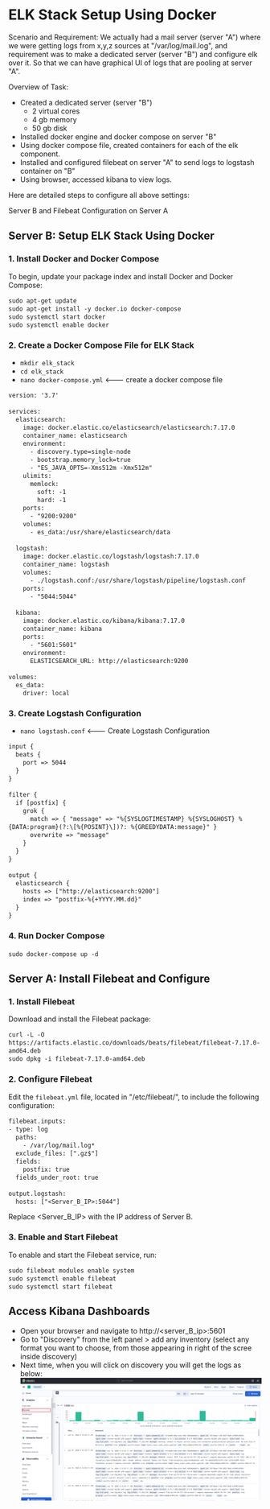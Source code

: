 # ELK Stack Setup Using Docker

Scenario and Requirement: We actually had a mail server (server "A") where we were getting logs from x,y,z sources at "/var/log/mail.log", and requirement was to make a dedicated server (server "B") and configure elk over it. So that we can have graphical UI of logs that are pooling at server "A".

Overview of Task:

- Created a dedicated server (server "B")
    - 2 virtual cores
    - 4 gb memory
    - 50 gb disk
- Installed docker engine and docker compose on server "B"
- Using docker compose file, created containers for each of the elk component.
- Installed and configured filebeat on server "A" to send logs to logstash container on "B"
- Using browser, accessed kibana to view logs.

Here are detailed steps to configure all above settings:

 Server B and Filebeat Configuration on Server A

## Server B: Setup ELK Stack Using Docker

### 1. Install Docker and Docker Compose

To begin, update your package index and install Docker and Docker Compose:

```
sudo apt-get update
sudo apt-get install -y docker.io docker-compose
sudo systemctl start docker
sudo systemctl enable docker
```

### 2. Create a Docker Compose File for ELK Stack

- `mkdir elk_stack`
- `cd elk_stack`
- `nano docker-compose.yml` <--- create a docker compose file
```
version: '3.7'

services:
  elasticsearch:
    image: docker.elastic.co/elasticsearch/elasticsearch:7.17.0
    container_name: elasticsearch
    environment:
      - discovery.type=single-node
      - bootstrap.memory_lock=true
      - "ES_JAVA_OPTS=-Xms512m -Xmx512m"
    ulimits:
      memlock:
        soft: -1
        hard: -1
    ports:
      - "9200:9200"
    volumes:
      - es_data:/usr/share/elasticsearch/data

  logstash:
    image: docker.elastic.co/logstash/logstash:7.17.0
    container_name: logstash
    volumes:
      - ./logstash.conf:/usr/share/logstash/pipeline/logstash.conf
    ports:
      - "5044:5044"

  kibana:
    image: docker.elastic.co/kibana/kibana:7.17.0
    container_name: kibana
    ports:
      - "5601:5601"
    environment:
      ELASTICSEARCH_URL: http://elasticsearch:9200

volumes:
  es_data:
    driver: local

```

### 3. Create Logstash Configuration

- `nano logstash.conf` <--- Create Logstash Configuration
```
input {
  beats {
    port => 5044
  }
}

filter {
  if [postfix] {
    grok {
      match => { "message" => "%{SYSLOGTIMESTAMP} %{SYSLOGHOST} %{DATA:program}(?:\[%{POSINT}\])?: %{GREEDYDATA:message}" }
      overwrite => "message"
    }
  }
}

output {
  elasticsearch {
    hosts => ["http://elasticsearch:9200"]
    index => "postfix-%{+YYYY.MM.dd}"
  }
}

```

### 4. Run Docker Compose

`sudo docker-compose up -d`

## Server A: Install Filebeat and Configure

### 1. Install Filebeat

Download and install the Filebeat package:

```
curl -L -O https://artifacts.elastic.co/downloads/beats/filebeat/filebeat-7.17.0-amd64.deb
sudo dpkg -i filebeat-7.17.0-amd64.deb
```

### 2. Configure Filebeat

Edit the `filebeat.yml` file, located in "/etc/filebeat/", to include the following configuration:

```
filebeat.inputs:
- type: log
  paths:
    - /var/log/mail.log*
  exclude_files: [".gz$"]
  fields:
    postfix: true
  fields_under_root: true

output.logstash:
  hosts: ["<Server_B_IP>:5044"]
```

Replace <Server_B_IP> with the IP address of Server B.

### 3. Enable and Start Filebeat

To enable and start the Filebeat service, run:

```
sudo filebeat modules enable system
sudo systemctl enable filebeat
sudo systemctl start filebeat
```

## Access Kibana Dashboards

- Open your browser and navigate to http://<server_B_ip>:5601
- Go to "Discovery" from the left panel > add any inventory (select any format you want to choose, from those appearing in right of the scree inside discovery)
- Next time, when you  will click on discovery you will get the logs as below:
![alt text](image.png)
